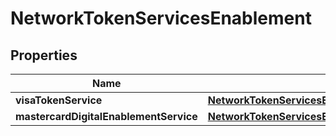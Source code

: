 
# NetworkTokenServicesEnablement

## Properties
Name | Type | Description | Notes
------------ | ------------- | ------------- | -------------
**visaTokenService** | [**NetworkTokenServicesEnablementVisaTokenService**](NetworkTokenServicesEnablementVisaTokenService.md) |  |  [optional]
**mastercardDigitalEnablementService** | [**NetworkTokenServicesEnablementMastercardDigitalEnablementService**](NetworkTokenServicesEnablementMastercardDigitalEnablementService.md) |  |  [optional]



